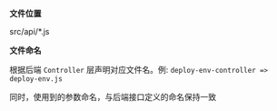 **文件位置**

src/api/*.js

**文件命名**

根据后端 `Controller` 层声明对应文件名。例: `deploy-env-controller => deploy-env.js`

同时，使用到的参数命名，与后端接口定义的命名保持一致
